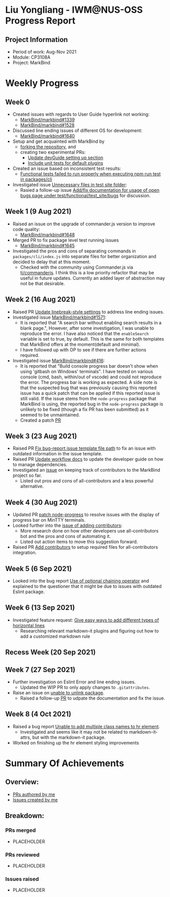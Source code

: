 <!--
Customize this by replacing PLACEHOLDER with your information.
Examples will be given for easy copy-pasting.
Use Ctrl + F (Windows) to highlight all the PLACEHOLDER that need to be replaced.
Delete the hidden comments like this as you go.
Good luck!
-->
<!-- Liu Yongliang - IWM@NUS-OSS Progress Report -->
# Liu Yongliang - IWM@NUS-OSS Progress Report

<!-- 
## Project Information
- Period of work: Aug-Nov 2021
- Module: CP3108A
- Project: MarkBind
-->
## Project Information
- Period of work: Aug-Nov 2021
- Module: CP3108A
- Project: MarkBind

# Weekly Progress
<!--
## Week 1 (9 Aug 2021)
- Investigated issues #123 (Page not loading properly)
- Tried a possible solution given in this S/O post, but it did not work because ...
- Created PR #456 (Fix integer overflow bug)
- Updated PR #973 (...) based on reviews
- Merged PR #879 (...)
## Week 2 (16 Aug 2021)
- Investigated issues #123 (Page not loading properly)
- Tried a possible solution given in this S/O post, but it did not work because ...
- Created PR #456 (Fix integer overflow bug)
- Updated PR #973 (...) based on reviews
- Merged PR #879 (...)
-->
## Week 0
- Created issues with regards to User Guide hyperlink not working:
  - [MarkBind/markbind#1339](https://github.com/MarkBind/markbind/issues/1339)
  - [MarkBind/markbind#1528](https://github.com/MarkBind/markbind/issues/1528)
- Discussed line ending issues of different OS for development:
  - [MarkBind/markbind#1640](https://github.com/MarkBind/markbind/issues/1640)
- Setup and get acquainted with MarkBind by
  - [forking the repository](https://github.com/tlylt/markbind), and
  - creating two experimental PRs:
    - [Update devGuide setting up section](https://github.com/tlylt/markbind/pull/1) 
    - [Include unit tests for default plugins](https://github.com/tlylt/markbind/pull/2)
- Created an issue based on inconsistent test results:
  - [Functional tests failed to run properly when executing npm run test in packages/cli](https://github.com/MarkBind/markbind/issues/1641)
- Investigated issue [Unnecessary files in test site folder](https://github.com/MarkBind/markbind/issues/792):
  - Rasied a follow-up issue [Add/fix documentation for usage of open bugs page under test/functional/test_site/bugs](https://github.com/MarkBind/markbind/issues/1644) for discussion.
## Week 1 (9 Aug 2021)
- Raised an issue on the upgrade of commander.js version to improve code quality:
  - [MarkBind/markbind#1648](https://github.com/MarkBind/markbind/issues/1648) 
- Merged PR to fix package level test running issues
  - [MarkBind/markbind#1645](https://github.com/MarkBind/markbind/pull/1645)
- Investigated the pros and cons of separating commands in `packages/cli/index.js` into separate files for better organization and decided to delay that at this moment.
  - Checked with the community using Commander.js via [tj/commanderjs](https://github.com/tj/commander.js/issues/1581). I think this is a low priority refactor that may be useful in future updates. Currently an added layer of abstraction may not be that desirable.

## Week 2 (16 Aug 2021)
- Raised PR [Update linebreak-style settings](https://github.com/MarkBind/markbind/pull/1653) to address line ending issues.
- Investigated issue [MarkBind/markbind#1571](https://github.com/MarkBind/markbind/issues/1571):
  - It is reported that "A search bar without enabling search results in a blank page.", However, after some investigation, I was unable to reproduce the error. I have also noticed that the `enableSearch` variable is set to true, by default. This is the same for both templates that MarkBind offers at the moment(default and minimal).
  - I have followed up with OP to see if there are further actions required.
- Investigated issue [MarkBind/markbind#416](https://github.com/MarkBind/markbind/issues/416):
  - It is reported that "Build console progress bar doesn't show when using 'gitbash on Windows' terminals". I have tested on various console (cmd, bash, within/out of vscode) and could not reproduce the error. The progress bar is working as expected. A side note is that the suspected bug that was previously causing this reported issue has a quick patch that can be applied if this reported issue is still valid. If the issue stems from the `node-progress` package that MarkBind is using, the reported bug in the `node-progress` package is unlikely to be fixed (though a fix PR has been submitted) as it seemed to be unmaintained.
  - Created a patch [PR](https://github.com/MarkBind/markbind/pull/1654)
## Week 3 (23 Aug 2021)
- Raised PR [Fix bug-report issue template file path](https://github.com/MarkBind/markbind/pull/1658) to fix an issue with outdated information in the issue template.
- Raised PR [Update workflow docs](https://github.com/MarkBind/markbind/pull/1659) to update the developer guide on how to manage dependencies.
- Investigated an [issue](https://github.com/MarkBind/markbind/issues/1646) on keeping track of contributors to the MarkBind project so far.
  - Listed out pros and cons of all-contributors and a less powerful alternative.
## Week 4 (30 Aug 2021)
- Updated PR [patch node-progress](https://github.com/MarkBind/markbind/pull/1654) to resolve issues with the display of progress bar on MinTTY terminals.
- Looked further into the [issue of adding contributors](https://github.com/MarkBind/markbind/issues/1646):
  - More research done on how other developers use all-contributors bot and the pros and cons of automating it.
  - Listed out action items to move this suggestion forward.
- Raised PR [Add contributors](https://github.com/MarkBind/markbind/pull/1662) to setup required files for all-contributors integration.

## Week 5 (6 Sep 2021)
- Looked into the bug report [Use of optional chaining operator](https://github.com/MarkBind/markbind/issues/1664) and explained to the questioner that it might be due to issues with outdated Eslint package.

## Week 6 (13 Sep 2021)
- Investigated feature request: [Give easy ways to add different types of horizontal lines](https://github.com/MarkBind/markbind/issues/897)
  - Researching relevant markdown-it plugins and figuring out how to add a customized markdown rule

## Recess Week (20 Sep 2021)

## Week 7 (27 Sep 2021)
- Further investigation on Eslint Error and line ending issues. 
  - Updated the WIP PR to only apply changes to `.gitattributes`.
- Raise an issue on [unable to unlink package](https://github.com/MarkBind/markbind/issues/1673).
  - Raised a follow-up [PR](https://github.com/MarkBind/markbind/pull/1674) to udpate the documentation and fix the issue.

## Week 8 (4 Oct 2021)
- Raised a bug report [Unable to add multiple class names to hr element](https://github.com/MarkBind/markbind/issues/1676).
  - Investigated and seems like it may not be related to markdown-it-attrs, but with the markdown-it package.
- Worked on finishing up the hr element styling improvements

# Summary Of Achievements
<!--
## Overview:
- [PRs authored by me](https://github.com/MarkBind/markbind/pulls/tlylt)
- [Issues created by me](https://github.com/MarkBind/markbind/issues/created_by/tlylt)
-->
## Overview:
- [PRs authored by me](https://github.com/MarkBind/markbind/pulls/tlylt)
- [Issues created by me](https://github.com/MarkBind/markbind/issues/created_by/tlylt)

## Breakdown:
### PRs merged
- PLACEHOLDER
### PRs reviewed
- PLACEHOLDER
### Issues raised
- PLACEHOLDER
